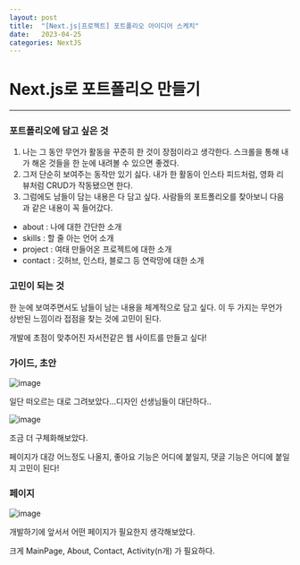 ```yaml
---
layout: post
title:  "[Next.js|프로젝트] 포트폴리오 아이디어 스케치"
date:   2023-04-25
categories: NextJS
---
```


# Next.js로 포트폴리오 만들기

--- 

### 포트폴리오에 담고 싶은 것

1. 나는 그 동안 무언가 활동을 꾸준히 한 것이 장점이라고 생각한다. 스크롤을 통해 내가 해온 것들을 한 눈에 내려볼 수 있으면 좋겠다.
2. 그저 단순히 보여주는 동작만 있기 싫다. 내가 한 활동이 인스타 피드처럼, 영화 리뷰처럼 CRUD가 작동됐으면 한다.
3. 그럼에도 남들이 담는 내용은 다 담고 싶다. 사람들의 포트폴리오를 찾아보니 다음과 같은 내용이 꼭 들어갔다.

* about : 나에 대한 간단한 소개
* skills : 할 줄 아는 언어 소개
* project : 여태 만들어온 프로젝트에 대한 소개
* contact : 깃허브, 인스타, 블로그 등 연락망에 대한 소개

### 고민이 되는 것

한 눈에 보여주면서도 남들이 남는 내용을 체계적으로 담고 싶다. 이 두 가지는 무언가 상반된 느낌이라 접점을 찾는 것에 고민이 된다. 

개발에 초점이 맞추어진 자서전같은 웹 사이트를 만들고 싶다!


### 가이드, 초안

![image](https://user-images.githubusercontent.com/88815795/234229806-f8280a1b-f437-40f0-a4c1-16d0c004d6a7.png)

일단 떠오르는 대로 그려보았다...디자인 선생님들이 대단하다..

![image](https://user-images.githubusercontent.com/88815795/234264002-e76d052c-1b87-4490-ae5e-2f5d2106bc04.png)

조금 더 구체화해보았다. 

페이지가 대강 어느정도 나올지, 좋아요 기능은 어디에 붙일지, 댓글 기능은 어디에 붙일지 고민이 된다!

### 페이지

![image](https://user-images.githubusercontent.com/88815795/234266786-cc1115ee-53d1-4dd9-8a74-b52a8bd2491e.png)

개발하기에 앞서서 어떤 페이지가 필요한지 생각해보았다.

크게 MainPage, About, Contact, Activity(n개) 가 필요하다.

